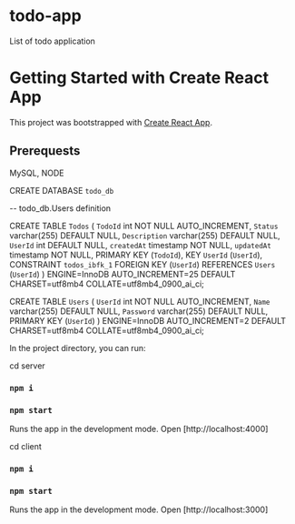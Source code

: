 # todo-app
List of todo application
# Getting Started with Create React App

This project was bootstrapped with [Create React App](https://github.com/facebook/create-react-app).

## Prerequests

MySQL, NODE

CREATE DATABASE `todo_db`

-- todo_db.Users definition

CREATE TABLE `Todos` (
  `TodoId` int NOT NULL AUTO_INCREMENT,
  `Status` varchar(255) DEFAULT NULL,
  `Description` varchar(255) DEFAULT NULL,
  `UserId` int DEFAULT NULL,
  `createdAt` timestamp NOT NULL,
  `updatedAt` timestamp NOT NULL,
  PRIMARY KEY (`TodoId`),
  KEY `UserId` (`UserId`),
  CONSTRAINT `todos_ibfk_1` FOREIGN KEY (`UserId`) REFERENCES `Users` (`UserId`)
) ENGINE=InnoDB AUTO_INCREMENT=25 DEFAULT CHARSET=utf8mb4 COLLATE=utf8mb4_0900_ai_ci;

CREATE TABLE `Users` (
  `UserId` int NOT NULL AUTO_INCREMENT,
  `Name` varchar(255) DEFAULT NULL,
  `Password` varchar(255) DEFAULT NULL,
  PRIMARY KEY (`UserId`)
) ENGINE=InnoDB AUTO_INCREMENT=2 DEFAULT CHARSET=utf8mb4 COLLATE=utf8mb4_0900_ai_ci;

In the project directory, you can run:

cd server
### `npm i`
### `npm start`

Runs the app in the development mode.
Open [http://localhost:4000]

cd client
### `npm i`
### `npm start`

Runs the app in the development mode.
Open [http://localhost:3000]

